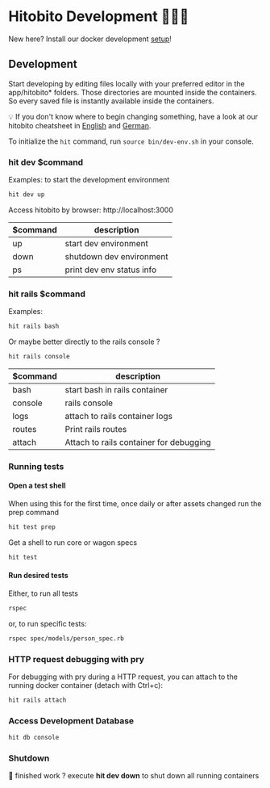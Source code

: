 # Hitobito Development 👩🏽‍💻

New here? Install our docker development [setup](doc/setup.md)!

## Development

Start developing by editing files locally with your preferred editor in the app/hitobito* folders. Those directories are mounted inside the containers. So every saved file is instantly available inside the containers.

:bulb: If you don't know where to begin changing something, have a look at our hitobito cheatsheet in [English](./doc/hitobito-cheatsheet-en.pdf) and [German](./doc/hitobito-cheatsheet.pdf).

To initialize the `hit` command, run `source bin/dev-env.sh` in your console.

### hit dev $command

Examples:
to start the development environment

```bash
hit dev up
```

Access hitobito by browser: http://localhost:3000

|$command|description|
|-------|-----------|
|up   |start dev environment|
|down|shutdown dev environment|
|ps   |print dev env status info|

### hit rails $command

Examples:

```bash
hit rails bash
```

Or maybe better directly to the rails console ?
```bash
hit rails console
```

|$command|description|
|-------|-----------|
|bash   |start bash in rails container|
|console|rails console|
|logs   |attach to rails container logs|
|routes |Print rails routes|
|attach |Attach to rails container for debugging|

### Running tests

#### Open a test shell

When using this for the first time, once daily or after assets changed run the prep command
```bash
hit test prep
```

Get a shell to run core or wagon specs

```bash
hit test
```

#### Run desired tests

Either, to run all tests

```bash
rspec
```

or, to run specific tests:

```bash
rspec spec/models/person_spec.rb
```

### HTTP request debugging with pry

For debugging with pry during a HTTP request, you can attach to the running docker container (detach with Ctrl+c):

```bash
hit rails attach
```

### Access Development Database
```bash
hit db console
```
### Shutdown

🍺 finished work ? execute **hit dev down** to shut down all running containers

